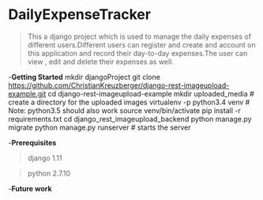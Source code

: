 # DailyExpenseTracker

>This a django project which is used to manage the daily expenses of different users.Different users can register and create and account on this application and record their day-to-day expenses.The user can view , edit and delete their expenses as well.



-**Getting Started**
mkdir djangoProject
git clone https://github.com/ChristianKreuzberger/django-rest-imageupload-example.git
cd django-rest-imageupload-example
mkdir uploaded_media # create a directory for the uploaded images
virtualenv -p python3.4 venv # Note: python3.5 should also work
source venv/bin/activate
pip install -r requirements.txt
cd django_rest_imageupload_backend
python manage.py migrate
python manage.py runserver # starts the server 



-**Prerequisites**
>django 1.11

>python 2.7.10




-**Future work**
